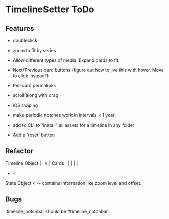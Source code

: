# TimelineSetter ToDo

## Features
* doubleclick

* zoom to fit by series

* Allow different types of media. Expand cards to fit.

* Next/Previous card buttons (figure out how to jive this with hover. Move to click instead?)
* Per-card permalinks

* scroll along with drag
* iOS swiping

* make periodic notches work in intervals < 1 year

* add to CLI to "install" all assets for a timeline in any folder

* Add a 'reset' button

## Refactor

Timeline Object
   |     |
   v     |
 Cards   |
   |     |
   |     |
   *     *
State Object < -- contains information like zoom level and offset.

## Bugs

.timeline\_notchbar should be #timeline_notchbar





 
